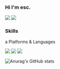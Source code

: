 ### Hi I'm esc.

<a href="dmstjd1114@gmail.com" target="_blank"><img src="https://img.shields.io/badge/dmstjd1114@gmail.com-EA4335?style=flat-square&logo=Gmail&logoColor=white"/></a>
<a href="https://www.instagram.com/choeunseong" target="_blank"><img src="https://img.shields.io/badge/Instagram-E4405F?style=flat-square&logo=Instagram&logoColor=white"/></a>

### Skills 
a
Platforms & Languages

<img src="https://img.shields.io/badge/JAVA-008080?style=flat-square&logo=Eclipse IDE&logoColor=white"> <img src="https://img.shields.io/badge/Python-3776AB?style=flat-square&logo=Python&logoColor=white"> <img src="https://img.shields.io/badge/Android-3DDC84?style=flat-square&logo=Android&logoColor=white">

![Anurag's GitHub stats](https://github-readme-stats.vercel.app/api?username=escch&show_icons=true&theme=graywhite)


<!--
**escch/escch** is a ✨ _special_ ✨ repository because its `README.md` (this file) appears on your GitHub profile.

Here are some ideas to get you started:

- 🔭 I’m currently working on ...
- 🌱 I’m currently learning ...
- 👯 I’m looking to collaborate on ...
- 🤔 I’m looking for help with ...
- 💬 Ask me about ...
- 📫 How to reach me: ...
- 😄 Pronouns: ...
- ⚡ Fun fact: ...
-->
